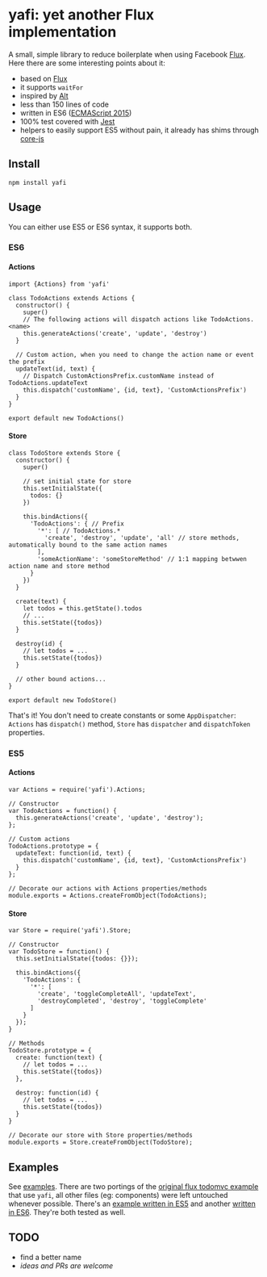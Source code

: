 # yafi: yet another Flux implementation

A small, simple library to reduce boilerplate when using Facebook [Flux](https://github.com/facebook/flux).
Here there are some interesting points about it:

* based on [Flux](https://github.com/facebook/flux)
* it supports `waitFor`
* inspired by [Alt](https://alt.js.org)
* less than 150 lines of code
* written in ES6 ([ECMAScript 2015](http://www.ecma-international.org/ecma-262/6.0/index.html))
* 100% test covered with [Jest](http://facebook.github.io/jest)
* helpers to easily support ES5 without pain, it already has shims through [core-js](https://github.com/zloirock/core-js)

## Install
`npm install yafi`

## Usage
You can either use ES5 or ES6 syntax, it supports both.

### ES6
#### Actions
```
import {Actions} from 'yafi'

class TodoActions extends Actions {
  constructor() {
    super()
    // The following actions will dispatch actions like TodoActions.<name>
    this.generateActions('create', 'update', 'destroy')
  }

  // Custom action, when you need to change the action name or event the prefix
  updateText(id, text) {
    // Dispatch CustomActionsPrefix.customName instead of TodoActions.updateText
    this.dispatch('customName', {id, text}, 'CustomActionsPrefix')
  }
}

export default new TodoActions()
```

#### Store
```
class TodoStore extends Store {
  constructor() {
    super()

    // set initial state for store
    this.setInitialState({
      todos: {}
    })

    this.bindActions({
      'TodoActions': { // Prefix
        '*': [ // TodoActions.*
          'create', 'destroy', 'update', 'all' // store methods, automatically bound to the same action names
        ],
        'someActionName': 'someStoreMethod' // 1:1 mapping betwwen action name and store method
      }
    })
  }

  create(text) {
    let todos = this.getState().todos
    // ...
    this.setState({todos})
  }

  destroy(id) {
    // let todos = ...
    this.setState({todos})
  }

  // other bound actions...
}

export default new TodoStore()
```

That's it! You don't need to create constants or some `AppDispatcher`: `Actions` has `dispatch()` method, `Store` has `dispatcher` and `dispatchToken` properties.

### ES5
#### Actions
```
var Actions = require('yafi').Actions;

// Constructor
var TodoActions = function() {
  this.generateActions('create', 'update', 'destroy');
};

// Custom actions
TodoActions.prototype = {
  updateText: function(id, text) {
    this.dispatch('customName', {id, text}, 'CustomActionsPrefix')
  }
};

// Decorate our actions with Actions properties/methods
module.exports = Actions.createFromObject(TodoActions);
```

#### Store
```
var Store = require('yafi').Store;

// Constructor
var TodoStore = function() {
  this.setInitialState({todos: {}});

  this.bindActions({
    'TodoActions': {
      '*': [
        'create', 'toggleCompleteAll', 'updateText',
        'destroyCompleted', 'destroy', 'toggleComplete'
      ]
    }
  });
}

// Methods
TodoStore.prototype = {
  create: function(text) {
    // let todos = ...
    this.setState({todos})
  },

  destroy: function(id) {
    // let todos = ...
    this.setState({todos})
  }
}

// Decorate our store with Store properties/methods
module.exports = Store.createFromObject(TodoStore);
```

## Examples
See [examples](examples/). There are two portings of the [original flux todomvc example](https://github.com/facebook/flux/tree/master/examples/flux-todomvc) that use `yafi`, all other files (eg: components) were left untouched whenever possible. There's an [example written in ES5](examples/flux-todomvc) and another [written in ES6](examples/flux-todomvc-es6). They're both tested as well.

## TODO
* find a better name
* _ideas and PRs are welcome_
